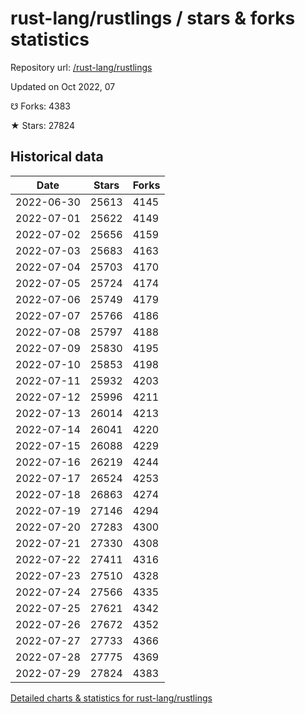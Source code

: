 # rust-lang/rustlings / stars & forks statistics

Repository url: [/rust-lang/rustlings](https://github.com/rust-lang/rustlings)

Updated on Oct 2022, 07

☋ Forks: 4383

★ Stars: 27824

## Historical data
| Date | Stars | Forks |
|------|-------|-------|
| 2022-06-30 | 25613 | 4145 | 
| 2022-07-01 | 25622 | 4149 | 
| 2022-07-02 | 25656 | 4159 | 
| 2022-07-03 | 25683 | 4163 | 
| 2022-07-04 | 25703 | 4170 | 
| 2022-07-05 | 25724 | 4174 | 
| 2022-07-06 | 25749 | 4179 | 
| 2022-07-07 | 25766 | 4186 | 
| 2022-07-08 | 25797 | 4188 | 
| 2022-07-09 | 25830 | 4195 | 
| 2022-07-10 | 25853 | 4198 | 
| 2022-07-11 | 25932 | 4203 | 
| 2022-07-12 | 25996 | 4211 | 
| 2022-07-13 | 26014 | 4213 | 
| 2022-07-14 | 26041 | 4220 | 
| 2022-07-15 | 26088 | 4229 | 
| 2022-07-16 | 26219 | 4244 | 
| 2022-07-17 | 26524 | 4253 | 
| 2022-07-18 | 26863 | 4274 | 
| 2022-07-19 | 27146 | 4294 | 
| 2022-07-20 | 27283 | 4300 | 
| 2022-07-21 | 27330 | 4308 | 
| 2022-07-22 | 27411 | 4316 | 
| 2022-07-23 | 27510 | 4328 | 
| 2022-07-24 | 27566 | 4335 | 
| 2022-07-25 | 27621 | 4342 | 
| 2022-07-26 | 27672 | 4352 | 
| 2022-07-27 | 27733 | 4366 | 
| 2022-07-28 | 27775 | 4369 | 
| 2022-07-29 | 27824 | 4383 | 


[Detailed charts & statistics for rust-lang/rustlings](https://reviewgithub.com/rep/rust-lang/rustlings)
